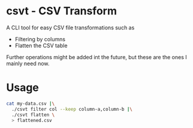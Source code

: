 # csvt - CSV Transform
A CLI tool for easy CSV file transformations such as

- Filtering by columns
- Flatten the CSV table

Further operations might be added int the future, but these are the ones I mainly need now.

# Usage
```bash
cat my-data.csv |\
  ./csvt filter col --keep column-a,column-b |\
  ./csvt flatten \
  > flattened.csv
```